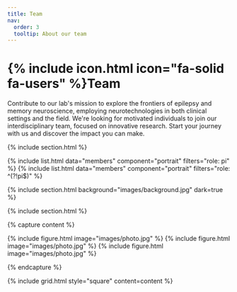 ```yaml
---
title: Team
nav:
  order: 3
  tooltip: About our team
---
```


# {% include icon.html icon="fa-solid fa-users" %}Team

Contribute to our lab's mission to explore the frontiers of epilepsy and memory neuroscience, employing neurotechnologies in both clinical settings and the field. We're looking for motivated individuals to join our interdisciplinary team, focused on innovative research. Start your journey with us and discover the impact you can make.

{% include section.html %}

{% include list.html data="members" component="portrait" filters="role: pi" %}
{% include list.html data="members" component="portrait" filters="role: ^(?!pi$)" %}

{% include section.html background="images/background.jpg" dark=true %}


{% include section.html %}

{% capture content %}

{% include figure.html image="images/photo.jpg" %}
{% include figure.html image="images/photo.jpg" %}
{% include figure.html image="images/photo.jpg" %}

{% endcapture %}

{% include grid.html style="square" content=content %}
